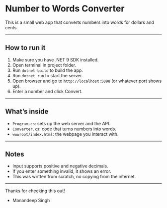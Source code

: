 # Number to Words Converter

This is a small web app that converts numbers into words for dollars and cents.

---

## How to run it

1. Make sure you have .NET 9 SDK installed.
2. Open terminal in project folder.
3. Run `dotnet build` to build the app.
4. Run `dotnet run` to start the server.
5. Open browser and go to `http://localhost:5098` (or whatever port shows up).
6. Enter a number and click Convert.

---

## What’s inside

- `Program.cs`: sets up the web server and the API.
- `Converter.cs`: code that turns numbers into words.
- `wwwroot/index.html`: the webpage you interact with.

---

## Notes

- Input supports positive and negative decimals.
- If you enter something invalid, it shows an error.
- This was written from scratch, no copying from the internet.

---

Thanks for checking this out!

- Manandeep Singh

